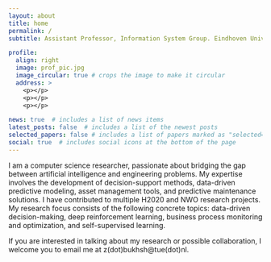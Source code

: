 ```yaml
---
layout: about
title: home
permalink: /
subtitle: Assistant Professor, Information System Group. Eindhoven University of Technology

profile:
  align: right
  image: prof_pic.jpg
  image_circular: true # crops the image to make it circular
  address: >
    <p></p>
    <p></p>
    <p></p>

news: true  # includes a list of news items
latest_posts: false  # includes a list of the newest posts
selected_papers: false # includes a list of papers marked as "selected={true}"
social: true  # includes social icons at the bottom of the page
---
```


I am a computer science researcher, passionate about bridging the gap between artificial intelligence and engineering problems. My expertise involves the development of decision-support methods, data-driven predictive modeling, asset management tools, and predictive maintenance solutions. I have contributed to multiple H2020 and NWO research projects. My research focus consists of the following concrete topics: data-driven decision-making, deep reinforcement learning, business process monitoring and optimization, and self-supervised learning. 

If you are interested in talking about my research or possible collaboration, I welcome you to email me at z(dot)bukhsh@tue(dot)nl. 


